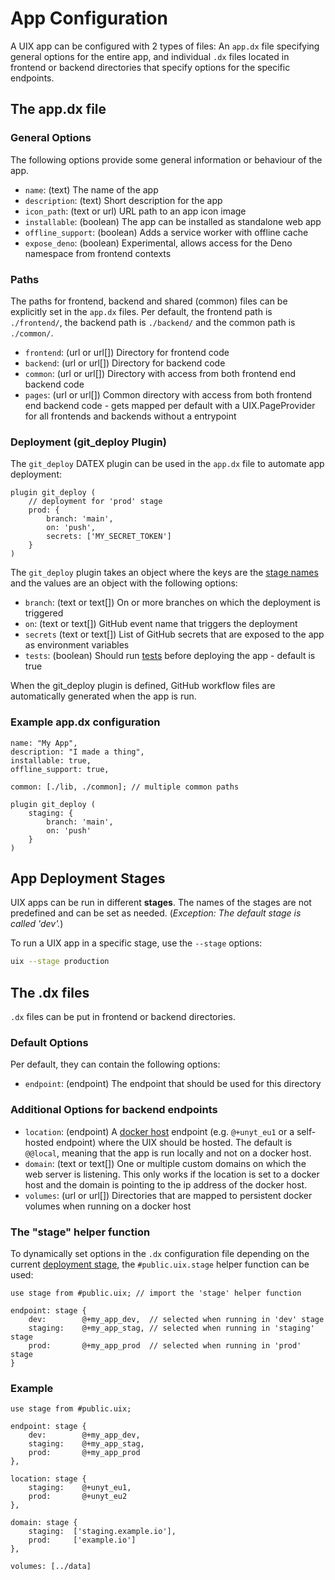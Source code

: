 # App Configuration

A UIX app can be configured with 2 types of files: An `app.dx` file specifying general options for the
entire app, and individual `.dx` files located in frontend or backend directories that specify options for
the specific endpoints.

## The app.dx file

### General Options

The following options provide some general information or behaviour of the app.

* `name`: (text) The name of the app
* `description`: (text) Short description for the app
* `icon_path`: (text or url) URL path to an app icon image
* `installable`: (boolean) The app can be installed as standalone web app
* `offline_support`: (boolean) Adds a service worker with offline cache
* `expose_deno`: (boolean) Experimental, allows access for the Deno namespace from frontend contexts
    
### Paths

The paths for frontend, backend and shared (common) files can be explicitly set in the `app.dx` files.
Per default, the frontend path is `./frontend/`, the backend path is `./backend/` and the common path is `./common/`.

* `frontend`: (url or url[]) Directory for frontend code
* `backend`:  (url or url[]) Directory for backend code
* `common`: (url or url[]) Directory with access from both frontend end backend code
* `pages`: (url or url[]) Common directory with access from both frontend end backend code - gets mapped per default with a UIX.PageProvider for all frontends and backends without a entrypoint

### Deployment (git_deploy Plugin)

The `git_deploy` DATEX plugin can be used in the `app.dx` file to automate app deployment:

```datex
plugin git_deploy (
    // deployment for 'prod' stage
    prod: {
        branch: 'main',
        on: 'push',
        secrets: ['MY_SECRET_TOKEN']
    }
)
```

The `git_deploy` plugin takes an object where the keys are the [stage names](#app-deployment-stages) and the values are an object with the following options:
* `branch`: (text or text[]) On or more branches on which the deployment is triggered
* `on`: (text or text[]) GitHub event name that triggers the deployment
* `secrets` (text or text[]) List of GitHub secrets that are exposed to the app as environment variables
* `tests`: (boolean) Should run [tests](https://github.com/unyt-org/unyt-tests) before deploying the app - default is true

When the git_deploy plugin is defined, GitHub workflow files are automatically generated when the app is run.

### Example app.dx configuration
```datex
name: "My App",
description: "I made a thing",
installable: true,
offline_support: true,

common: [./lib, ./common]; // multiple common paths

plugin git_deploy (
    staging: {
        branch: 'main',
        on: 'push'
    }
)
```
## App Deployment Stages

UIX apps can be run in different **stages**. The names of the stages are not predefined and can be set as needed.
(*Exception: The default stage is called 'dev'.*)

To run a UIX app in a specific stage, use the `--stage` options:
```bash
uix --stage production
```

## The .dx files

`.dx` files can be put in frontend or backend directories.

### Default Options

Per default, they can contain the following options:
* `endpoint`: (endpoint) The endpoint that should be used for this directory

### Additional Options for backend endpoints
* `location`: (endpoint) A [docker host](https://github.com/unyt-org/docker-host/) endpoint (e.g. `@+unyt_eu1` or a self-hosted endpoint) where the UIX should be hosted. The default is `@@local`, meaning that the app is run locally and not on a docker host.
* `domain`: (text or text[]) One or multiple custom domains on which the web server is listening. This only works if the location is set to a docker host and the domain is pointing to the ip address of the docker host.
* `volumes`: (url or url[]) Directories that are mapped to persistent docker volumes when running on a docker host

### The "stage" helper function

To dynamically set options in the `.dx` configuration file depending on the current [deployment stage](#app-deployment-stages),
the `#public.uix.stage` helper function can be used:
```datex
use stage from #public.uix; // import the 'stage' helper function

endpoint: stage {
    dev: 		@+my_app_dev,  // selected when running in 'dev' stage
    staging:	@+my_app_stag, // selected when running in 'staging' stage
    prod: 		@+my_app_prod  // selected when running in 'prod' stage
}
```

### Example
```datex
use stage from #public.uix;

endpoint: stage {
    dev: 		@+my_app_dev,
    staging:	@+my_app_stag,
    prod: 		@+my_app_prod
},

location: stage {
    staging: 	@+unyt_eu1,
    prod: 		@+unyt_eu2
},

domain: stage {
    staging:  ['staging.example.io'],
    prod:     ['example.io']
},

volumes: [../data]
```